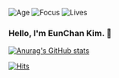 ![Age](https://img.shields.io/badge/Age-25-blue) ![Focus](https://img.shields.io/badge/Focus-Machine%20Learning-green) ![Lives](https://img.shields.io/badge/Lives-Seoul-green)
### Hello, I'm EunChan Kim. 👋
[![Anurag's GitHub stats](https://github-readme-stats.vercel.app/api?username=Eunchan24)](https://github.com/anuraghazra/github-readme-stats)


[![Hits](https://hits.seeyoufarm.com/api/count/incr/badge.svg?url=https%3A%2F%2Fgithub.com%2FEunchan24&count_bg=%2379C83D&title_bg=%23555555&icon=&icon_color=%23E7E7E7&title=hits&edge_flat=false)](https://hits.seeyoufarm.com)
